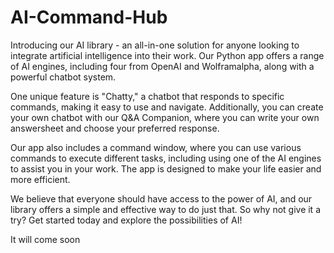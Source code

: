 # AI-Command-Hub

Introducing our AI library - an all-in-one solution for anyone looking to integrate artificial intelligence into their work. Our Python app offers a range of AI engines, including four from OpenAI and Wolframalpha, along with a powerful chatbot system.

One unique feature is "Chatty," a chatbot that responds to specific commands, making it easy to use and navigate. Additionally, you can create your own chatbot with our Q&A Companion, where you can write your own answersheet and choose your preferred response.

Our app also includes a command window, where you can use various commands to execute different tasks, including using one of the AI engines to assist you in your work. The app is designed to make your life easier and more efficient.

We believe that everyone should have access to the power of AI, and our library offers a simple and effective way to do just that. So why not give it a try? Get started today and explore the possibilities of AI!


It will come soon
